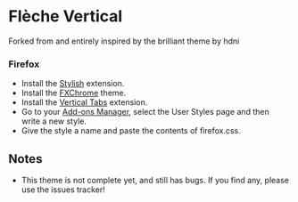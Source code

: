 # Flèche Vertical
Forked from and entirely inspired by the brilliant theme by hdni

### Firefox
* Install the [Stylish](https://addons.mozilla.org/en-US/firefox/addon/stylish/) extension.
* Install the [FXChrome](https://addons.mozilla.org/en-US/firefox/addon/fxchrome/) theme.
* Install the [Vertical Tabs](https://addons.mozilla.org/en-us/firefox/addon/vertical-tabs/) extension.
* Go to your [Add-ons Manager](about:addons), select the User Styles page and then write a new style.
* Give the style a name and paste the contents of firefox.css.

## Notes
* This theme is not complete yet, and still has bugs. If you find any, please use the issues tracker!
